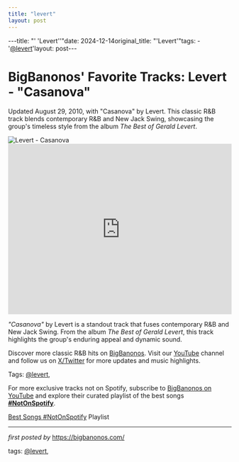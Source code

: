 ```yaml
---
title: "levert"
layout: post
---
```

---title: "' 'Levert''"date: 2024-12-14original_title: "'Levert'"tags:  - '[@levert](/tags/levert/)'layout: post---<!-- Post Title --><h1 >BigBanonos' Favorite Tracks: Levert - "Casanova"</h1> <!-- Introductory Text --><p >Updated August 29, 2010, with "Casanova" by Levert. This classic R&B track blends contemporary R&B and New Jack Swing, showcasing the group's timeless style from the album <em>The Best of Gerald Levert</em>.</p> <!-- Featured Image --><div > <img src="https://lh6.googleusercontent.com/2mUb9p5g4mV9LsNwNXqCKixBO0uoNgEjp1kD3n9JA0eosKSjiyCa8I1NtoBVDy31AzhanIAgBcrv8KJDSxMFMqCh9665ijnWiHZaH9Tkw89aNKRwwGtTeHqCGzULJg-fP4yUxUId" alt="Levert - Casanova" /></div> <!-- YouTube Video Embed --><div > <iframe width="100%" height="385" src="https://www.youtube.com/embed/3hXOjXYjSCM" title="Casanova" frameborder="0" allow="accelerometer; autoplay; clipboard-write; encrypted-media; gyroscope; picture-in-picture; web-share" referrerpolicy="strict-origin-when-cross-origin" allowfullscreen></iframe></div> <!-- Song Information --><div > <p><em>"Casanova"</em> by Levert is a standout track that fuses contemporary R&B and New Jack Swing. From the album <em>The Best of Gerald Levert</em>, this track highlights the group's enduring appeal and dynamic sound.</p></div> <!-- Footer Links --><div > <p>Discover more classic R&B hits on <a href="https://bigbanonos.com/" target="_blank">BigBanonos</a>. Visit our <a href="https://www.youtube.com/[@BigBanonos](/tags/BigBanonos/)" target="_blank">YouTube</a> channel and follow us on <a href="https://x.com/bigbanonos" target="_blank">X/Twitter</a> for more updates and music highlights.</p></div> <!-- Tags --><p >Tags: [@levert](/tags/levert/),</p><!--Subscribe and Playlist Links--><div>    <p>For more exclusive tracks not on Spotify, subscribe to <a href="https://www.youtube.com/[@BigBanonos](/tags/BigBanonos/)" target="_blank">BigBanonos on YouTube</a> and explore their curated playlist of the best songs <strong>[#NotOnSpotify](/tags/NotOnSpotify/)</strong>.</p>    <p><a href="https://www.youtube.com/playlist?list=PLtuNtuTatqI0kFahUCbtbfenC_ET5O_tr" target="_blank">Best Songs [#NotOnSpotify](/tags/NotOnSpotify/) Playlist<br /></a></p></div><hr /><p><em>first posted by</em> <a href="https://bigbanonos.com/" rel="noopener" target="_new">https://bigbanonos.com/</a></p><p>tags: [@levert](/tags/levert/),</p>